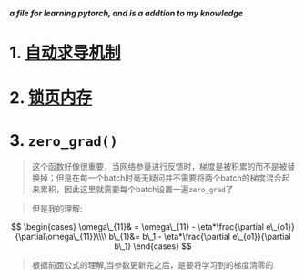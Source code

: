 ***a file for learning pytorch, and is a addtion to my knowledge***

# 1. [自动求导机制](https://blog.csdn.net/chezhai/article/details/90317222)

# 2. [锁页内存](https://blog.csdn.net/chezhai/article/details/90317699)

# 3. `zero_grad()`

> 这个函数好像很重要，当网络参量进行反馈时，梯度是被积累的而不是被替换掉；但是在每一个batch时毫无疑问并不需要将两个batch的梯度混合起来累积，因此这里就需要每个batch设置一遍`zero_grad`了

> 但是我的理解:

$$
\begin{cases}
\omega\_{11}& = \omega\_{11} - \eta*\frac{\partial e\_{o1}}{\partial\omega\_{11}}\\\\
b\_{1}&= b\_1 - \eta*\frac{\partial e\_{o1}}{\partial b\_1}
\end{cases}
$$

> 根据前面公式的理解,当参数更新完之后，是要将学习到的梯度清零的
